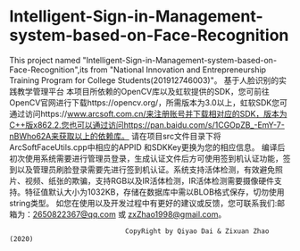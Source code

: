 # Intelligent-Sign-in-Management-system-based-on-Face-Recognition
This project named "Intelligent-Sign-in-Management-system-based-on-Face-Recognition",its from "National Innovation and Entrepreneurship Training Program for College Students(201912746003)"。
基于人脸识别的实践教学管理平台
本项目所依赖的OpenCV库以及虹软提供的SDK，您可前往OpenCV官网进行下载https://opencv.org/，所需版本为3.0以上，虹软SDK您可通过访问https://www.arcsoft.com.cn/来注册账号并下载相对应的SDK，版本为C++版x862.2.您也可以通过访问https://pan.baidu.com/s/1CGOpZB_-EmY-7-nBWho62A来获取以上的依赖库。
请在项目src文件目录下将ArcSoftFaceUtils.cpp中相应的APPID 和SDKKey更换为您的相应信息。
编译后初次使用系统需要进行管理员登录，生成认证文件后方可使用签到机认证功能，签到以及管理员刷脸登录需要先进行签到机认证。系统支持活体检测，有效避免照片、视频、纸张的欺骗，支持RGB以及IR活体检测，IR活体检测需要摄像硬件支持。特征值默认大小为1032KB，存储在数据库中需以BLOB格式保存，切勿使用string类型。
如您在使用以及开发过程中有更好的建议或反馈，您可联系我们:邮箱为：2650822367@qq.com 或 zxZhao1998@gmail.com。
                                             
                                 CopyRight by Qiyao Dai & Zixuan Zhao (2020)
